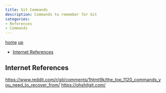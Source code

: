 ```yaml
---
title: Git Commands
description: Commands to remember for Git
categories: 
- References 
- Commands
---
```


[home](/) [up](./)

* [Internet References](#internet-references)

## Internet References

<https://www.reddit.com/r/git/comments/1htmt9k/the_top_1120_commands_you_need_to_recover_from/>
<https://ohshitgit.com/>
